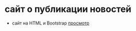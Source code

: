 # сайт о публикации новостей

- сайт на HTML и Bootstrap [просмотр](https://VolodinAlexey.github.io/site_News/)
